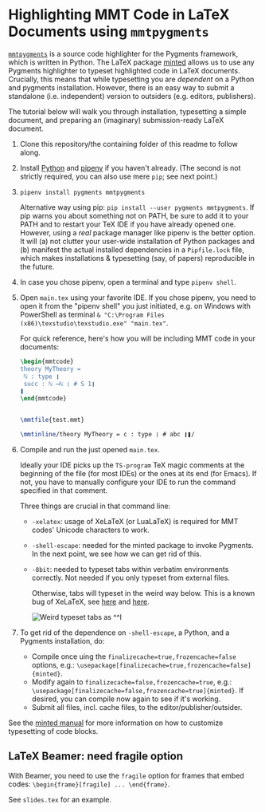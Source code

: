 # Highlighting MMT Code in LaTeX Documents using `mmtpygments`

[`mmtpygments`](./../../) is a source code highlighter for the Pygments framework, which is written in Python.
The LaTeX package [minted](https://ctan.org/pkg/minted) allows us to use any Pygments highlighter to typeset highlighted code in LaTeX documents.
Crucially, this means that while typesetting you are *dependent* on a Python and pygments installation. However, there is an easy way to submit a standalone (i.e. independent) version to outsiders (e.g. editors, publishers).

The tutorial below will walk you through installation, typesetting a simple document, and preparing an (imaginary) submission-ready LaTeX document.

1. Clone this repository/the containing folder of this readme to follow along.

2. Install [Python](https://www.python.org/) and [pipenv](https://pipenv.pypa.io/en/latest/install/#installing-pipenv) if you haven't already. (The second is not strictly required, you can also use mere `pip`; see next point.)
3. `pipenv install pygments mmtpygments`

   Alternative way using pip: `pip install --user pygments mmtpygments`. If pip warns you about something not on PATH, be sure to add it to your PATH and to restart your TeX IDE if you have already opened one. 
   However, using a *real* package manager like pipenv is the better option. It will (a) not clutter your user-wide installation of Python packages and (b) manifest the actual installed dependencies in a `Pipfile.lock` file, which makes installations & typesetting (say, of papers) reproducible in the future.

4. In case you chose pipenv, open a terminal and type `pipenv shell`.
5. Open `main.tex` using your favorite IDE. If you chose pipenv, you need to open it from the "pipenv shell" you just initiated, e.g. on Windows with PowerShell as terminal `& "C:\Program Files (x86)\texstudio\texstudio.exe" "main.tex"`.

   For quick reference, here's how you will be including MMT code in your documents:

   ```tex
   \begin{mmtcode}
   theory MyTheory =
   	ℕ : type ❙
   	succ : ℕ ⟶ℕ ❘ # S 1❙
   ❚
   \end{mmtcode}
   
   
   \mmtfile{test.mmt}
   
   \mmtinline/theory MyTheory = c : type ❘ # abc ❙❚/
   ```

6. Compile and run the just opened `main.tex`.

   Ideally your IDE picks up the `TS-program` TeX magic comments at the beginning of the file (for most IDEs) or the ones at its end (for Emacs). If not, you have to manually configure your IDE to run the command specified in that comment.

   Three things are crucial in that command line:

     - `-xelatex`: usage of XeLaTeX (or LuaLaTeX) is required for MMT codes' Unicode characters to work.
     - `-shell-escape`: needed for the minted package to invoke Pygments. In the next point, we see how we can get rid of this.
     - `-8bit`: needed to typeset tabs within verbatim environments correctly. Not needed if you only typeset from external files.

       Otherwise, tabs will typeset in the weird way below. This is a known bug of XeLaTeX, see [here](https://tex.stackexchange.com/a/36872/38074) and [here](https://tex.stackexchange.com/a/14776/38074).

       ![Weird typeset tabs as `^^I`](https://user-images.githubusercontent.com/1827709/59755955-23c81200-9289-11e9-92c5-1659b60d03d1.png)

7. To get rid of the dependence on `-shell-escape`, a Python, and a Pygments installation, do:

   - Compile once uing the `finalizecache=true,frozencache=false` options, e.g.: `\usepackage[finalizecache=true,frozencache=false]{minted}`.
   - Modify again to `finalizecache=false,frozencache=true`, e.g.: `\usepackage[finalizecache=false,frozencache=true]{minted}`. If desired, you can compile now again to see if it's working.
   - Submit all files, incl. cache files, to the editor/publisher/outsider.

See the [minted manual](https://ctan.org/pkg/minted) for more information on how to customize typesetting of code blocks.

## LaTeX Beamer: need fragile option

With Beamer, you need to use the `fragile` option for frames that embed codes: `\begin{frame}[fragile] ... \end{frame}`.

See `slides.tex` for an example.
